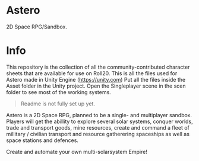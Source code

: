 Astero
=======================

2D Space RPG/Sandbox.

Info
=======================

This repository is the collection of all the community-contributed character sheets that are available for use on Roll20. 
This is all the files used for Astero made in Unity Engine (https://unity.com)
Put all the files inside the Asset folder in the Unity project.
Open the Singleplayer scene in the scen folder to see most of the working systems.

> Readme is not fully set up yet.

Astero is a 2D Space RPG, planned to be a single- and multiplayer sandbox.
Players will  get the abillity to explore several solar systems, conquer worlds, trade and transport goods, mine resources, create and command a fleet of millitary /  civilian transport and resource gatherering spaceships as well as space stations and defences.

Create and automate your own multi-solarsystem Empire!
